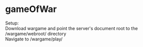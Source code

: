 # gameOfWar

Setup:<br />
Download wargame and point the server's document root to the /wargame/webroot/ directory<br />
Navigate to /wargame/play/<br />
